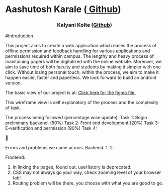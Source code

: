<p><h1 align="center># Permissy</h1></p>
<p>Authors: </p>
<h3 align="center">Aashutosh Karale (<a href= "https://github.com/Aashutosh-922"> Github</a>)</h3>
<h3 align="center"><p>Kalyani Kolte (<a href= "https://github.com/krsnoki">Github</a>)</h3></p>

#Introduction

This project aims to create a web application which eases the process of offline permission and feedback handling for various applications and permissions required within campus.
The lengthy and heavy process of maintaining papers will be digitalized with the online website. Moreover, we aim to save time of both faculty and students by making it simpler with one click.
Without losing personal touch, within the process, we aim to make it happen easier, faster and paperless.
We look forward to build an android version.

The basic view of our project is at:
<a href= "https://www.figma.com/file/PaSJWtnDglAX7y4FoaIWuw/Mega-project?type=whiteboard&node-id=0-1&t=uuu1XjQZL1lBsgqo-0"> Click here for the figma file.</a>

This wireframe view is self explanatory of the process and the complexity of task.

<p>
The process being followed (percentage wise update):
Task 1: Begin preliminary backend. (50%)
Task 2: Front end development.(20%)
Task 3: E-verification and permission (90%)
Task 4: 
</p>

💬

Errors and problems we came across.
Backend:
1. 
2. 

Frontend: 
1. In linking the pages, found out, useHistory is deprecated.
2. CSS may not always go your way, check zooming level of your browser tab!
3. Routing problem will be there, you choose with what you are good to  go.

